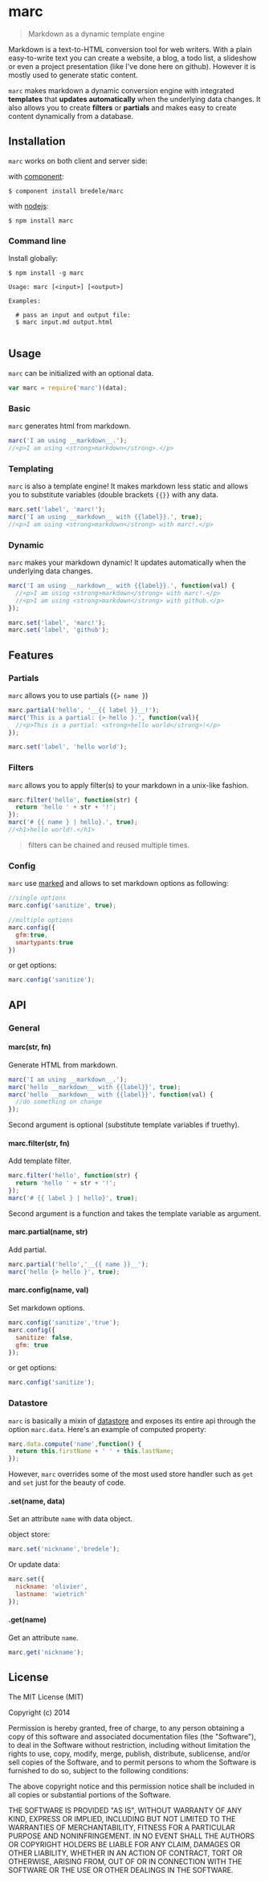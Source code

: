 # marc

  > Markdown as a dynamic template engine


Markdown is a text-to-HTML conversion tool for web writers. With a plain easy-to-write text you can create a website, a blog, a todo list, a slideshow or even a project presentation (like I've done here on github). However it is mostly used to generate static content.

`marc` makes markdown a dynamic conversion engine with integrated **templates** that **updates automatically** when the underlying data changes. It also allows you to create **filters** or **partials** and makes easy to create content dynamically from a database.

## Installation

`marc` works on both client and server side:
  
  with [component](http://component.io):

    $ component install bredele/marc

  with [nodejs](http://nodejs.org):

    $ npm install marc


### Command line

Install globally:

    $ npm install -g marc

```
Usage: marc [<input>] [<output>]

Examples:

  # pass an input and output file:
  $ marc input.md output.html
  
```

## Usage

  `marc` can be initialized with an optional data.

```js
var marc = require('marc')(data);
```

### Basic

  `marc` generates html from markdown.

```js
marc('I am using __markdown__.');
//<p>I am using <strong>markdown</strong>.</p>
```

### Templating

  `marc` is also a template engine! It makes markdown less static and allows you to substitute variables (double brackets `{{}}` with any data.

```js
marc.set('label', 'marc!');
marc('I am using __markdown__ with {{label}}.', true);
//<p>I am using <strong>markdown</strong> with marc!.</p>
```

### Dynamic

  `marc` makes your markdown dynamic! It updates automatically when the underlying data changes.

```js
marc('I am using __narkdown__ with {{label}}.', function(val) {
  //<p>I am using <strong>markdown</strong> with marc!.</p>
  //<p>I am using <strong>markdown</strong> with github.</p> 
});

marc.set('label', 'marc!');
marc.set('label', 'github');
```

## Features

### Partials

  `marc` allows you to use partials (`{> name }`)


```js
marc.partial('hello', '__{{ label }}__!');
marc('This is a partial: {> hello }.', function(val){
  //<p>This is a partial: <strong>hello world</strong>!</p>
});

marc.set('label', 'hello world');
```

### Filters

  `marc` allows you to apply filter(s) to your markdown in a unix-like fashion.

```js
marc.filter('hello', function(str) {
  return 'hello ' + str + '!';
});
marc('# {{ name } | hello}.', true);
//<h1>hello world!.</h1>
```

  > filters can be chained and reused multiple times.

<!-- ### Expressions

  You can use grouping, binary operators, identifiers, comparators and ternary operators...

```js
marc.set('items', ['item1', 'item2']);
marc('There is __{{items.length}}__ item{{ items.length !== 1 ? 's' : '' }}.', true);
//<p>There is <strong>2</strong> items.</p>
```

  ...directly from your markdown. -->

### Config

  `marc` use [marked](https://github.com/chjj/marked) and allows to set markdown options as following:

```js
//single options
marc.config('sanitize', true);

//multiple options
marc.config({
  gfm:true,
  smartypants:true
})
```

  or get options:

```js
marc.config('sanitize');
```


## API

### General

#### marc(str, fn)

  Generate HTML from markdown.

```js
marc('I am using __markdown__.');
marc('hello __markdown__ with {{label}}', true);
marc('hello __markdown__ with {{label}}', function(val) {
  //do something on change
});
```

  Second argument is optional (substitute template variables if truethy).


#### marc.filter(str, fn)

  Add template filter. 

```js
marc.filter('hello', function(str) {
  return 'hello ' + str + '!';
});
marc('# {{ label } | hello}', true);

```

  Second argument is a function and takes the template variable as argument.

#### marc.partial(name, str)

  Add partial. 

```js
marc.partial('hello','__{{ name }}__');
marc('hello {> hello }', true);
```

#### marc.config(name, val)

  Set markdown options.

```js
marc.config('sanitize','true');
marc.config({
  sanitize: false,
  gfm: true
});
```

  or get options:


```js
marc.config('sanitize');
```

### Datastore

  `marc` is basically a mixin of [datastore](http://github.com/bredele/datastore) and exposes its entire api through the option `marc.data`. Here's an example of computed property:

```js
marc.data.compute('name',function() {
  return this.firstName + ' ' + this.lastName;
});
```

  However, `marc` overrides some of the most used store handler such as `get` and `set` just for the beauty of code.

#### .set(name, data)

 Set an attribute `name` with data object.

object store:
```js
marc.set('nickname','bredele');
```

 Or update data:

```js
marc.set({
  nickname: 'olivier',
  lastname: 'wietrich'
});
```

#### .get(name)

 Get an attribute `name`.

```js
marc.get('nickname');
```

## License

  The MIT License (MIT)

  Copyright (c) 2014 <Olivier Wietrich>

  Permission is hereby granted, free of charge, to any person obtaining a copy
  of this software and associated documentation files (the "Software"), to deal
  in the Software without restriction, including without limitation the rights
  to use, copy, modify, merge, publish, distribute, sublicense, and/or sell
  copies of the Software, and to permit persons to whom the Software is
  furnished to do so, subject to the following conditions:

  The above copyright notice and this permission notice shall be included in
  all copies or substantial portions of the Software.

  THE SOFTWARE IS PROVIDED "AS IS", WITHOUT WARRANTY OF ANY KIND, EXPRESS OR
  IMPLIED, INCLUDING BUT NOT LIMITED TO THE WARRANTIES OF MERCHANTABILITY,
  FITNESS FOR A PARTICULAR PURPOSE AND NONINFRINGEMENT. IN NO EVENT SHALL THE
  AUTHORS OR COPYRIGHT HOLDERS BE LIABLE FOR ANY CLAIM, DAMAGES OR OTHER
  LIABILITY, WHETHER IN AN ACTION OF CONTRACT, TORT OR OTHERWISE, ARISING FROM,
  OUT OF OR IN CONNECTION WITH THE SOFTWARE OR THE USE OR OTHER DEALINGS IN
  THE SOFTWARE.
